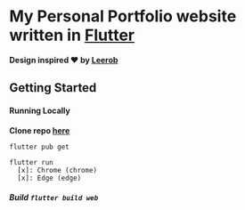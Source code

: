 # My Personal Portfolio website written in [Flutter](https://flutter.dev)

__Design inspired ♥ by [Leerob](https://github.com/leerob)__

## Getting Started

#### Running Locally

__Clone repo [here](https://github.com/)__

```
flutter pub get

flutter run
  [x]: Chrome (chrome)
  [x]: Edge (edge)
```
<!-- Creative Portfolio https://github.com/iRaul/creative-portfolios -->
<!-- Loading gif https://youtu.be/gxdOJv_RiHg -->
<!-- Mobile side bar https://youtu.be/62UDV38i8P4 -->

##### Build `flutter build web`
